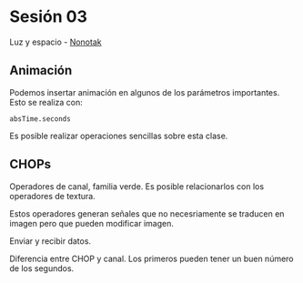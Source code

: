 # Sesión 03

Luz y espacio - [Nonotak](https://www.nonotak.com/)

## Animación

Podemos insertar animación en algunos de los parámetros importantes. Esto se realiza con:

``absTime.seconds``

Es posible realizar operaciones sencillas sobre esta clase. 

## CHOPs

Operadores de canal, familia verde. Es posible relacionarlos con los operadores de textura. 

Estos operadores generan señales que no necesriamente se traducen en imagen pero que pueden modificar imagen. 

Enviar y recibir datos.

Diferencia entre CHOP y canal. Los primeros pueden tener un buen número de los segundos. 
